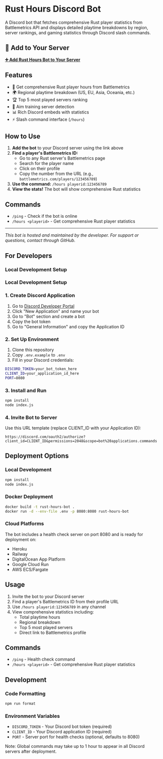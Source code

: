 # Rust Hours Discord Bot

A Discord bot that fetches comprehensive Rust player statistics from Battlemetrics API and displays detailed playtime breakdowns by region, server rankings, and gaming statistics through Discord slash commands.

## 🚀 Add to Your Server

**[➕ Add Rust Hours Bot to Your Server](https://discord.com/oauth2/authorize?client_id=1385626383115489320&permissions=2048&scope=bot%20applications.commands)**

## Features

- 🦀 Get comprehensive Rust player hours from Battlemetrics
- 🌍 Regional playtime breakdown (US, EU, Asia, Oceania, etc.)
- 🏆 Top 5 most played servers ranking
- 🎯 Aim training server detection
- 📊 Rich Discord embeds with statistics
- ⚡ Slash command interface (`/hours`)

## How to Use

1. **Add the bot** to your Discord server using the link above
2. **Find a player's Battlemetrics ID:**
   - Go to any Rust server's Battlemetrics page
   - Search for the player name
   - Click on their profile
   - Copy the number from the URL (e.g., `battlemetrics.com/players/123456789`)
3. **Use the command:** `/hours playerid:123456789`
4. **View the stats!** The bot will show comprehensive Rust statistics

## Commands

- `/ping` - Check if the bot is online
- `/hours <playerid>` - Get comprehensive Rust player statistics

---

*This bot is hosted and maintained by the developer. For support or questions, contact through GitHub.*

## For Developers

### Local Development Setup

### Local Development Setup

### 1. Create Discord Application
1. Go to [Discord Developer Portal](https://discord.com/developers/applications)
2. Click "New Application" and name your bot
3. Go to "Bot" section and create a bot
4. Copy the bot token
5. Go to "General Information" and copy the Application ID

### 2. Set Up Environment
1. Clone this repository
2. Copy `.env.example` to `.env`
3. Fill in your Discord credentials:
```bash
DISCORD_TOKEN=your_bot_token_here
CLIENT_ID=your_application_id_here
PORT=8080
```

### 3. Install and Run
```bash
npm install
node index.js
```

### 4. Invite Bot to Server
Use this URL template (replace CLIENT_ID with your Application ID):
```
https://discord.com/oauth2/authorize?client_id=CLIENT_ID&permissions=2048&scope=bot%20applications.commands
```

## Deployment Options

### Local Development
```bash
npm install
node index.js
```

### Docker Deployment
```bash
docker build -t rust-hours-bot .
docker run -d --env-file .env -p 8080:8080 rust-hours-bot
```

### Cloud Platforms
The bot includes a health check server on port 8080 and is ready for deployment on:
- Heroku
- Railway
- DigitalOcean App Platform
- Google Cloud Run
- AWS ECS/Fargate

## Usage

1. Invite the bot to your Discord server
2. Find a player's Battlemetrics ID from their profile URL
3. Use `/hours playerid:123456789` in any channel
4. View comprehensive statistics including:
   - Total playtime hours
   - Regional breakdown
   - Top 5 most played servers
   - Direct link to Battlemetrics profile

## Commands

- `/ping` - Health check command
- `/hours <playerid>` - Get comprehensive Rust player statistics

## Development

### Code Formatting
```bash
npm run format
```

### Environment Variables
- `DISCORD_TOKEN` - Your Discord bot token (required)
- `CLIENT_ID` - Your Discord application ID (required)  
- `PORT` - Server port for health checks (optional, defaults to 8080)

Note: Global commands may take up to 1 hour to appear in all Discord servers after deployment.
